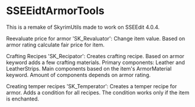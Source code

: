 # SSEEidtArmorTools
This is a remake of SkyrimUtils made to work on SSEEdit 4.0.4.

Reevaluate price for armor 'SK_Revaluator':
Change item value.
Based on armor rating calculate fair price for item.

Crafting Recipes 'SK_Recipator':
Creates crafting recipe.
Based on armor keyword adds a few crafting materials.
Primary components: Leather and LeatherStrips.
Main components based on the item's ArmorMaterial keyword.
Amount of components depends on armor rating.

Creating temper recipes 'SK_Temperator':
Creates a temper recipe for armor.
Adds a condition for all recipes.
The condition works only if the item is enchanted.

